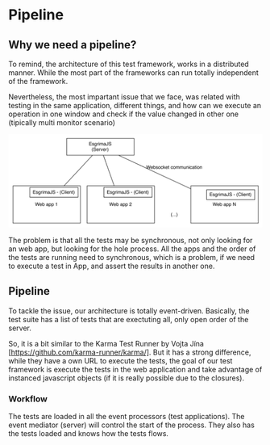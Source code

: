 
# Pipeline

## Why we need a pipeline?

To remind, the architecture of this test framework, works in a distributed manner.
While the most part of the frameworks can run totally independent of the framework.

Nevertheless, the most impartant issue that we face, was related with testing in
the same application, different things, and how can we execute an operation
in one window and check if the value changed in other one (tipically multi monitor
scenario)


![Architecture](docs/arch.jpg)

The problem is that all the tests may be synchronous, not only looking for an web app,
but looking for the hole process. All the apps and the order of the tests are running
need to synchronous, which is a problem, if we need to execute a test in App, and assert
the results in another one.

## Pipeline


To tackle the issue, our architecture is totally event-driven. Basically, the test suite has a list of tests
that are exectuting all, only open order of the server.

So, it is a bit similar to the Karma Test Runner by Vojta Jína [https://github.com/karma-runner/karma/].
But it has a strong difference, while they have a own URL to execute the tests,
the goal of our test framework is execute the tests in the web application and take advantage of
instanced javascript objects (if it is really possible due to the closures).

### Workflow
 
 The tests are loaded in all the event processors (test applications). The event mediator (server) will control the start
 of the process. They also has the tests loaded and knows how the tests flows. 

